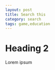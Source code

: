 ```yaml
---
layout: post
title: Search this
category: search
tags: game,education
---
```


# Heading 2
Lorem ipsum
